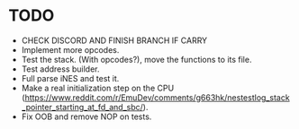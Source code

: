 # TODO
- CHECK DISCORD AND FINISH BRANCH IF CARRY
- Implement more opcodes.
- Test the stack. (With opcodes?), move the functions to its file.
- Test address builder.
- Full parse iNES and test it.
- Make a real initialization step on the CPU (https://www.reddit.com/r/EmuDev/comments/g663hk/nestestlog_stack_pointer_starting_at_fd_and_sbc/).
- Fix OOB and remove NOP on tests.